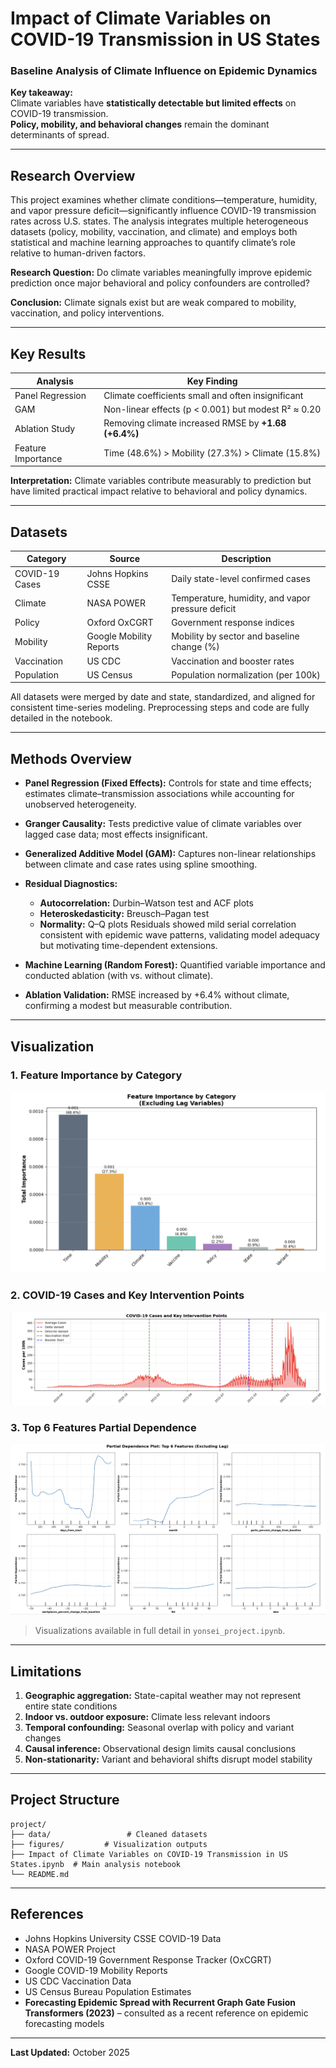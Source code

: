 
# Impact of Climate Variables on COVID-19 Transmission in US States  
### Baseline Analysis of Climate Influence on Epidemic Dynamics

**Key takeaway:**  
Climate variables have **statistically detectable but limited effects** on COVID-19 transmission.  
**Policy, mobility, and behavioral changes** remain the dominant determinants of spread.

---

## Research Overview

This project examines whether climate conditions—temperature, humidity, and vapor pressure deficit—significantly influence COVID-19 transmission rates across U.S. states.
The analysis integrates multiple heterogeneous datasets (policy, mobility, vaccination, and climate) and employs both statistical and machine learning approaches to quantify climate’s role relative to human-driven factors.

**Research Question:**
Do climate variables meaningfully improve epidemic prediction once major behavioral and policy confounders are controlled?

**Conclusion:**
Climate signals exist but are weak compared to mobility, vaccination, and policy interventions.

---

## Key Results

| Analysis           | Key Finding                                          |
| ------------------ | ---------------------------------------------------- |
| Panel Regression   | Climate coefficients small and often insignificant   |
| GAM                | Non-linear effects (p < 0.001) but modest R² ≈ 0.20  |
| Ablation Study     | Removing climate increased RMSE by **+1.68 (+6.4%)** |
| Feature Importance | Time (48.6%) > Mobility (27.3%) > Climate (15.8%)    |

**Interpretation:**
Climate variables contribute measurably to prediction but have limited practical impact relative to behavioral and policy dynamics.

---

## Datasets

| Category       | Source                  | Description                                       |
| -------------- | ----------------------- | ------------------------------------------------- |
| COVID-19 Cases | Johns Hopkins CSSE      | Daily state-level confirmed cases                 |
| Climate        | NASA POWER              | Temperature, humidity, and vapor pressure deficit |
| Policy         | Oxford OxCGRT           | Government response indices                       |
| Mobility       | Google Mobility Reports | Mobility by sector and baseline change (%)        |
| Vaccination    | US CDC                  | Vaccination and booster rates                     |
| Population     | US Census               | Population normalization (per 100k)               |

All datasets were merged by date and state, standardized, and aligned for consistent time-series modeling.
Preprocessing steps and code are fully detailed in the notebook.

---

## Methods Overview

* **Panel Regression (Fixed Effects):**
  Controls for state and time effects; estimates climate–transmission associations while accounting for unobserved heterogeneity.
* **Granger Causality:**
  Tests predictive value of climate variables over lagged case data; most effects insignificant.
* **Generalized Additive Model (GAM):**
  Captures non-linear relationships between climate and case rates using spline smoothing.
* **Residual Diagnostics:**

  * **Autocorrelation:** Durbin–Watson test and ACF plots
  * **Heteroskedasticity:** Breusch–Pagan test
  * **Normality:** Q–Q plots
    Residuals showed mild serial correlation consistent with epidemic wave patterns, validating model adequacy but motivating time-dependent extensions.
* **Machine Learning (Random Forest):**
  Quantified variable importance and conducted ablation (with vs. without climate).
* **Ablation Validation:**
  RMSE increased by +6.4% without climate, confirming a modest but measurable contribution.

---

## Visualization

### 1. Feature Importance by Category
![Feature Importance by Category](figures/Feature%20Importance%20by%20Category.png)


### 2. COVID-19 Cases and Key Intervention Points
![COVID-19 Cases and Key Intervention Points](figures/COVID-19%20Cases%20and%20Key%20Intervention%20Points.png)


### 3. Top 6 Features Partial Dependence
![Top 6 Features PDP](figures/Top%206%20Features%20PDP.png)

> Visualizations available in full detail in `yonsei_project.ipynb`.

---

## Limitations

1. **Geographic aggregation:** State-capital weather may not represent entire state conditions
2. **Indoor vs. outdoor exposure:** Climate less relevant indoors
3. **Temporal confounding:** Seasonal overlap with policy and variant changes
4. **Causal inference:** Observational design limits causal conclusions
5. **Non-stationarity:** Variant and behavioral shifts disrupt model stability

---

## Project Structure

```
project/
├── data/                 # Cleaned datasets
├── figures/         # Visualization outputs
├── Impact of Climate Variables on COVID-19 Transmission in US States.ipynb  # Main analysis notebook
└── README.md
```

---

## References

* Johns Hopkins University CSSE COVID-19 Data
* NASA POWER Project
* Oxford COVID-19 Government Response Tracker (OxCGRT)
* Google COVID-19 Mobility Reports
* US CDC Vaccination Data
* US Census Bureau Population Estimates
* **Forecasting Epidemic Spread with Recurrent Graph Gate Fusion Transformers (2023)** – consulted as a recent reference on epidemic forecasting models

---

**Last Updated:** October 2025


